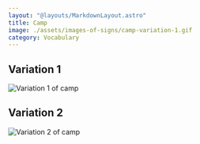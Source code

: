 ```yaml
---
layout: "@layouts/MarkdownLayout.astro"
title: Camp
image: ./assets/images-of-signs/camp-variation-1.gif
category: Vocabulary
---
```


## Variation 1

![Variation 1 of camp](@signs/camp-variation-1.gif)

## Variation 2

![Variation 2 of camp](@signs/camp-variation-2.gif)
